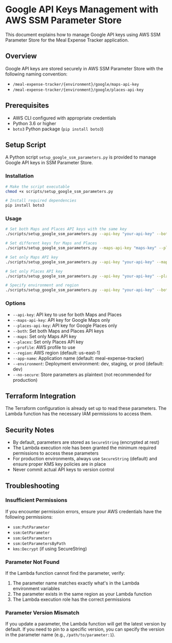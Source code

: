 # Google API Keys Management with AWS SSM Parameter Store

This document explains how to manage Google API keys using AWS SSM Parameter Store for the Meal Expense Tracker application.

## Overview

Google API keys are stored securely in AWS SSM Parameter Store with the following naming convention:
- `/meal-expense-tracker/{environment}/google/maps-api-key`
- `/meal-expense-tracker/{environment}/google/places-api-key`

## Prerequisites

- AWS CLI configured with appropriate credentials
- Python 3.6 or higher
- `boto3` Python package (`pip install boto3`)

## Setup Script

A Python script `setup_google_ssm_parameters.py` is provided to manage Google API keys in SSM Parameter Store.

### Installation

```bash
# Make the script executable
chmod +x scripts/setup_google_ssm_parameters.py

# Install required dependencies
pip install boto3
```

### Usage

```bash
# Set both Maps and Places API keys with the same key
./scripts/setup_google_ssm_parameters.py --api-key "your-api-key" --both

# Set different keys for Maps and Places
./scripts/setup_google_ssm_parameters.py --maps-api-key "maps-key" --places-api-key "places-key" --both

# Set only Maps API key
./scripts/setup_google_ssm_parameters.py --api-key "your-api-key" --maps

# Set only Places API key
./scripts/setup_google_ssm_parameters.py --api-key "your-api-key" --places

# Specify environment and region
./scripts/setup_google_ssm_parameters.py --api-key "your-api-key" --both --environment prod --region us-west-2
```

### Options

- `--api-key`: API key to use for both Maps and Places
- `--maps-api-key`: API key for Google Maps only
- `--places-api-key`: API key for Google Places only
- `--both`: Set both Maps and Places API keys
- `--maps`: Set only Maps API key
- `--places`: Set only Places API key
- `--profile`: AWS profile to use
- `--region`: AWS region (default: us-east-1)
- `--app-name`: Application name (default: meal-expense-tracker)
- `--environment`: Deployment environment: dev, staging, or prod (default: dev)
- `--no-secure`: Store parameters as plaintext (not recommended for production)

## Terraform Integration

The Terraform configuration is already set up to read these parameters. The Lambda function has the necessary IAM permissions to access them.

## Security Notes

- By default, parameters are stored as `SecureString` (encrypted at rest)
- The Lambda execution role has been granted the minimum required permissions to access these parameters
- For production environments, always use `SecureString` (default) and ensure proper KMS key policies are in place
- Never commit actual API keys to version control

## Troubleshooting

### Insufficient Permissions

If you encounter permission errors, ensure your AWS credentials have the following permissions:
- `ssm:PutParameter`
- `ssm:GetParameter`
- `ssm:GetParameters`
- `ssm:GetParametersByPath`
- `kms:Decrypt` (if using SecureString)

### Parameter Not Found

If the Lambda function cannot find the parameter, verify:
1. The parameter name matches exactly what's in the Lambda environment variables
2. The parameter exists in the same region as your Lambda function
3. The Lambda execution role has the correct permissions

### Parameter Version Mismatch

If you update a parameter, the Lambda function will get the latest version by default. If you need to pin to a specific version, you can specify the version in the parameter name (e.g., `/path/to/parameter:1`).
